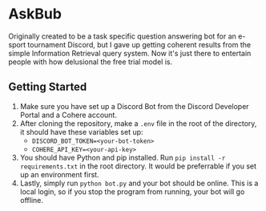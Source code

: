 # AskBub
Originally created to be a task specific question answering bot for an e-sport tournament Discord, but I gave up getting coherent results from the simple Information Retrieval query system. Now it's just there to entertain people with how delusional the free trial model is.

## Getting Started
1. Make sure you have set up a Discord Bot from the Discord Developer Portal and a Cohere account.
2. After cloning the repository, make a `.env` file in the root of the directory, it should have these variables set up:
   - `DISCORD_BOT_TOKEN=<your-bot-token>`
   - `COHERE_API_KEY=<your-api-key>`
3. You should have Python and pip installed. Run `pip install -r requirements.txt` in the root directory. It would be preferrable if you set up an environment first.
4. Lastly, simply run `python bot.py` and your bot should be online. This is a local login, so if you stop the program from running, your bot will go offline.
